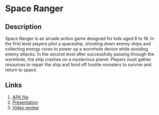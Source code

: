 # Space Ranger

## Description

Space Ranger is an arcade action game designed for kids aged 6 to 18. In the first level players pilot a spaceship, shooting down enemy ships and collecting energy cores to power up a wormhole device while avoiding enemy attacks. In the second level after successfully passing through the wormhole, the ship crashes on a mysterious planet. Players must gather resources to repair the ship and fend off hostile monsters to survive and return to space.

## Links
1. [APK file](https://disk.yandex.ru/d/6bL7mlc6bVmoiA)
2. [Presentation](https://disk.yandex.ru/i/GqIgERNvMyuHCA)
3. [Video review](https://disk.yandex.ru/i/0ByM5XW74jUNAw)
